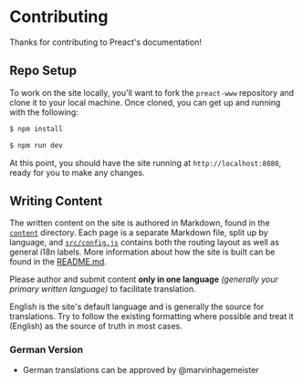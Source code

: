 # Contributing

Thanks for contributing to Preact's documentation!

## Repo Setup

To work on the site locally, you'll want to fork the `preact-www` repository and clone it to your local machine. Once cloned, you can get up and running with the following:

```bash
$ npm install

$ npm run dev
```

At this point, you should have the site running at `http://localhost:8080`, ready for you to make any changes.

## Writing Content

The written content on the site is authored in Markdown, found in the [`content`](./content) directory. Each page is a separate Markdown file, split up by language, and [`src/config.js`](./src/config.js) contains both the routing layout as well as general i18n labels. More information about how the site is built can be found in the [README.md](./README.md).

Please author and submit content **only in one language** _(generally your primary written language)_ to facilitate translation.

English is the site's default language and is generally the source for translations. Try to follow the existing formatting where possible and treat it (English) as the source of truth in most cases.

### German Version

* German translations can be approved by @marvinhagemeister
